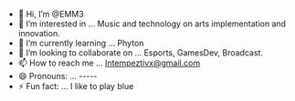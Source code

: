 - 👋 Hi, I’m @EMM3
- 👀 I’m interested in ... Music and technology on arts implementation and innovation.
- 🌱 I’m currently learning ... Phyton
- 💞️ I’m looking to collaborate on ... Esports, GamesDev, Broadcast.
- 📫 How to reach me ... Intempeztivx@gmail.com
- 😄 Pronouns: ... -----
- ⚡ Fun fact: ... I like to play blue 

<!---
XEMM3X/XEMM3X is a ✨ special ✨ repository because its `README.md` (this file) appears on your GitHub profile.
You can click the Preview link to take a look at your changes.
--->
